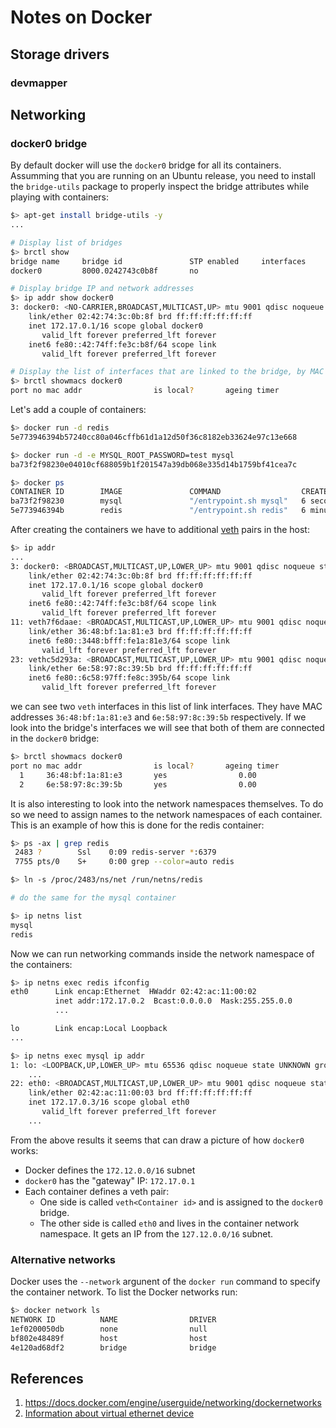 # Notes on Docker

## Storage drivers

### devmapper

## Networking

### docker0 bridge

By default docker will use the `docker0` bridge for all its containers.
Assumming that you are running on an Ubuntu release, you need to install the
`bridge-utils` package to properly inspect the bridge attributes while playing
with containers:

```bash
$> apt-get install bridge-utils -y
...

# Display list of bridges
$> brctl show
bridge name     bridge id               STP enabled     interfaces
docker0         8000.0242743c0b8f       no

# Display bridge IP and network addresses
$> ip addr show docker0
3: docker0: <NO-CARRIER,BROADCAST,MULTICAST,UP> mtu 9001 qdisc noqueue state DOWN group default
    link/ether 02:42:74:3c:0b:8f brd ff:ff:ff:ff:ff:ff
    inet 172.17.0.1/16 scope global docker0
       valid_lft forever preferred_lft forever
    inet6 fe80::42:74ff:fe3c:b8f/64 scope link
       valid_lft forever preferred_lft forever

# Display the list of interfaces that are linked to the bridge, by MAC
$> brctl showmacs docker0
port no mac addr                is local?       ageing timer
```

Let's add a couple of containers:

```bash
$> docker run -d redis
5e773946394b57240cc80a046cffb61d1a12d50f36c8182eb33624e97c13e668

$> docker run -d -e MYSQL_ROOT_PASSWORD=test mysql
ba73f2f98230e04010cf688059b1f201547a39db068e335d14b1759bf41cea7c

$> docker ps
CONTAINER ID        IMAGE               COMMAND                  CREATED             STATUS              PORTS               NAMES
ba73f2f98230        mysql               "/entrypoint.sh mysql"   6 seconds ago       Up 5 seconds        3306/tcp            mad_feynman
5e773946394b        redis               "/entrypoint.sh redis"   6 minutes ago       Up 6 minutes        6379/tcp            pensive_yonath
```

After creating the containers we have to additional [veth][veth] pairs in the host:

```bash
$> ip addr
...
3: docker0: <BROADCAST,MULTICAST,UP,LOWER_UP> mtu 9001 qdisc noqueue state UP group default
    link/ether 02:42:74:3c:0b:8f brd ff:ff:ff:ff:ff:ff
    inet 172.17.0.1/16 scope global docker0
       valid_lft forever preferred_lft forever
    inet6 fe80::42:74ff:fe3c:b8f/64 scope link
       valid_lft forever preferred_lft forever
11: veth7f6daae: <BROADCAST,MULTICAST,UP,LOWER_UP> mtu 9001 qdisc noqueue master docker0 state UP group default
    link/ether 36:48:bf:1a:81:e3 brd ff:ff:ff:ff:ff:ff
    inet6 fe80::3448:bfff:fe1a:81e3/64 scope link
       valid_lft forever preferred_lft forever
23: vethc5d293a: <BROADCAST,MULTICAST,UP,LOWER_UP> mtu 9001 qdisc noqueue master docker0 state UP group default
    link/ether 6e:58:97:8c:39:5b brd ff:ff:ff:ff:ff:ff
    inet6 fe80::6c58:97ff:fe8c:395b/64 scope link
       valid_lft forever preferred_lft forever
```

we can see two `veth` interfaces in this list of link interfaces. They have
MAC addresses `36:48:bf:1a:81:e3` and `6e:58:97:8c:39:5b` respectively. If we
look into the bridge's interfaces we will see that both of them are
connected in the `docker0` bridge:

```bash
$> brctl showmacs docker0
port no mac addr                is local?       ageing timer
  1     36:48:bf:1a:81:e3       yes                0.00
  2     6e:58:97:8c:39:5b       yes                0.00
```

It is also interesting to look into the network namespaces themselves. To do
so we need to assign names to the network namespaces of each container.
This is an example of how this is done for the redis container:

```bash
$> ps -ax | grep redis
 2483 ?        Ssl    0:09 redis-server *:6379
 7755 pts/0    S+     0:00 grep --color=auto redis

$> ln -s /proc/2483/ns/net /run/netns/redis

# do the same for the mysql container

$> ip netns list
mysql
redis
```

Now we can run networking commands inside the network namespace of the
containers:

```bash
$> ip netns exec redis ifconfig
eth0      Link encap:Ethernet  HWaddr 02:42:ac:11:00:02
          inet addr:172.17.0.2  Bcast:0.0.0.0  Mask:255.255.0.0
          ...

lo        Link encap:Local Loopback
...

$> ip netns exec mysql ip addr
1: lo: <LOOPBACK,UP,LOWER_UP> mtu 65536 qdisc noqueue state UNKNOWN group default
    ...
22: eth0: <BROADCAST,MULTICAST,UP,LOWER_UP> mtu 9001 qdisc noqueue state UP group default
    link/ether 02:42:ac:11:00:03 brd ff:ff:ff:ff:ff:ff
    inet 172.17.0.3/16 scope global eth0
       valid_lft forever preferred_lft forever
    ...
```

From the above results it seems that can draw a picture of how `docker0` works:

* Docker defines the `172.12.0.0/16` subnet
* `docker0` has the "gateway" IP: `172.17.0.1`
* Each container defines a veth pair:
  - One side is called `veth<Container id>` and is assigned to the `docker0`
      bridge.
  - The other side is called `eth0` and lives in the container network
      namespace. It gets an IP from the `127.12.0.0/16` subnet.

### Alternative networks

Docker uses the `--network` argunent of the `docker run` command to specify
the container network. To list the Docker networks run:

```bash
$> docker network ls
NETWORK ID          NAME                DRIVER
1ef0200050db        none                null
bf802e48489f        host                host
4e120ad68df2        bridge              bridge
```

## References

1. https://docs.docker.com/engine/userguide/networking/dockernetworks
1. [Information about virtual ethernet device][veth]

[veth]: https://lwn.net/Articles/232688/

